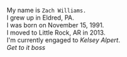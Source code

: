 My name is ```Zach Williams.```<br>
I grew up in Eldred, PA.<br>
I was born on November 15, 1991.<br>
I moved to Little Rock, AR in 2013.<br>
I'm currently engaged to *Kelsey Alpert*.<br>
*Get to it boss*